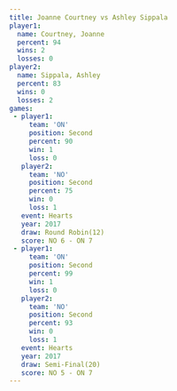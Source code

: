 ```yaml
---
title: Joanne Courtney vs Ashley Sippala
player1:                
  name: Courtney, Joanne
  percent: 94           
  wins: 2               
  losses: 0             
player2:                
  name: Sippala, Ashley 
  percent: 83           
  wins: 0               
  losses: 2             
games:
 - player1:          
     team: 'ON'      
     position: Second
     percent: 90     
     win: 1          
     loss: 0         
   player2:          
     team: 'NO'      
     position: Second
     percent: 75     
     win: 0          
     loss: 1         
   event: Hearts        
   year: 2017           
   draw: Round Robin(12)
   score: NO 6 - ON 7   
 - player1:          
     team: 'ON'      
     position: Second
     percent: 99     
     win: 1          
     loss: 0         
   player2:          
     team: 'NO'      
     position: Second
     percent: 93     
     win: 0          
     loss: 1         
   event: Hearts       
   year: 2017          
   draw: Semi-Final(20)
   score: NO 5 - ON 7  
---
```

